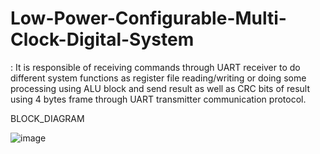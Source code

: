 # Low-Power-Configurable-Multi-Clock-Digital-System
: It is responsible of receiving commands through UART receiver to do different system functions as register file reading/writing or doing some processing using ALU block and send result as well as CRC bits of result using 4 bytes frame through UART transmitter communication protocol.

BLOCK_DIAGRAM



![image](https://user-images.githubusercontent.com/70806490/185902612-af482193-b599-4119-bf63-083bf0d858fa.png)
